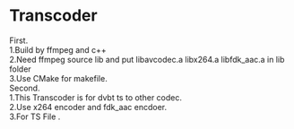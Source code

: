 # Transcoder
First. \
  1.Build by ffmpeg and c++ \
  2.Need ffmpeg source lib and put libavcodec.a libx264.a libfdk_aac.a in lib folder \
  3.Use CMake for makefile. \
Second.\
  1.This Transcoder is for dvbt ts to other codec. \
  2.Use x264 encoder and fdk_aac encdoer. \
  3.For TS File .
